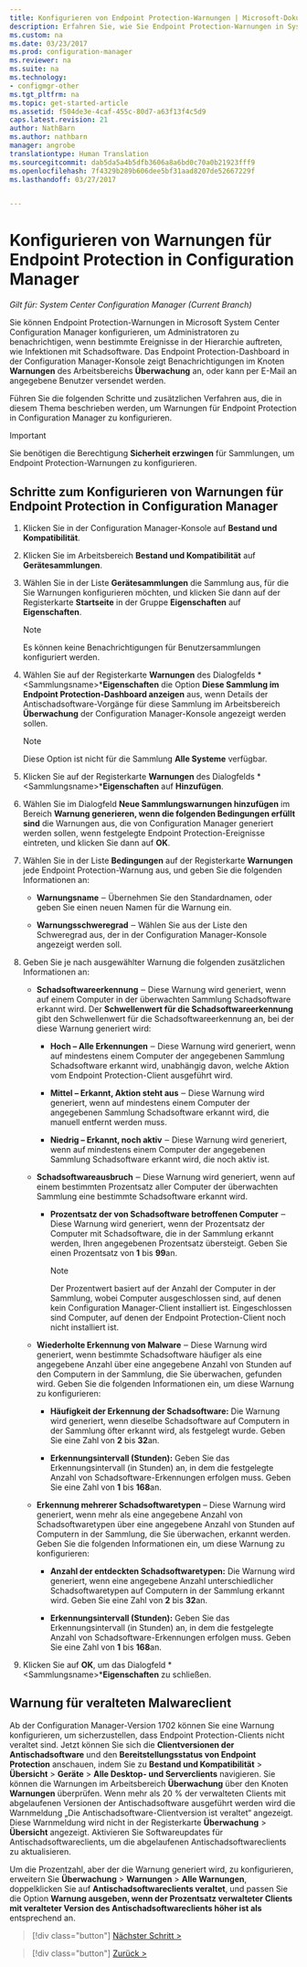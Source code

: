 ```yaml
---
title: Konfigurieren von Endpoint Protection-Warnungen | Microsoft-Dokumentation
description: Erfahren Sie, wie Sie Endpoint Protection-Warnungen in System Center Configuration Manager konfigurieren.
ms.custom: na
ms.date: 03/23/2017
ms.prod: configuration-manager
ms.reviewer: na
ms.suite: na
ms.technology:
- configmgr-other
ms.tgt_pltfrm: na
ms.topic: get-started-article
ms.assetid: f504de3e-4caf-455c-80d7-a63f13f4c5d9
caps.latest.revision: 21
author: NathBarn
ms.author: nathbarn
manager: angrobe
translationtype: Human Translation
ms.sourcegitcommit: dab5da5a4b5dfb3606a8a6bd0c70a0b21923fff9
ms.openlocfilehash: 7f4329b289b606dee5bf31aad8207de52667229f
ms.lasthandoff: 03/27/2017


---
```


#  <a name="configure-alerts-for-endpoint-protection-in-configuration-manager"></a>Konfigurieren von Warnungen für Endpoint Protection in Configuration Manager

*Gilt für: System Center Configuration Manager (Current Branch)*

 Sie können Endpoint Protection-Warnungen in Microsoft System Center Configuration Manager konfigurieren, um Administratoren zu benachrichtigen, wenn bestimmte Ereignisse in der Hierarchie auftreten, wie Infektionen mit Schadsoftware. Das Endpoint Protection-Dashboard in der Configuration Manager-Konsole zeigt Benachrichtigungen im Knoten **Warnungen** des Arbeitsbereichs **Überwachung** an, oder kann per E-Mail an angegebene Benutzer versendet werden.

 Führen Sie die folgenden Schritte und zusätzlichen Verfahren aus, die in diesem Thema beschrieben werden, um Warnungen für Endpoint Protection in Configuration Manager zu konfigurieren.

> [!IMPORTANT]
>  Sie benötigen die Berechtigung **Sicherheit erzwingen** für Sammlungen, um Endpoint Protection-Warnungen zu konfigurieren.

## <a name="steps-to-configure-alerts-for-endpoint-protection-in-configuration-manager"></a>Schritte zum Konfigurieren von Warnungen für Endpoint Protection in Configuration Manager

1.  Klicken Sie in der Configuration Manager-Konsole auf **Bestand und Kompatibilität**.

2.  Klicken Sie im Arbeitsbereich **Bestand und Kompatibilität** auf **Gerätesammlungen**.

3.  Wählen Sie in der Liste **Gerätesammlungen** die Sammlung aus, für die Sie Warnungen konfigurieren möchten, und klicken Sie dann auf der Registerkarte **Startseite** in der Gruppe **Eigenschaften** auf **Eigenschaften**.

    > [!NOTE]
    >  Es können keine Benachrichtigungen für Benutzersammlungen konfiguriert werden.

4.  Wählen Sie auf der Registerkarte **Warnungen** des Dialogfelds *<Sammlungsname\>***Eigenschaften** die Option **Diese Sammlung im Endpoint Protection-Dashboard anzeigen** aus, wenn Details der Antischadsoftware-Vorgänge für diese Sammlung im Arbeitsbereich **Überwachung** der Configuration Manager-Konsole angezeigt werden sollen.

    > [!NOTE]
    >  Diese Option ist nicht für die Sammlung **Alle Systeme** verfügbar.

5.  Klicken Sie auf der Registerkarte **Warnungen** des Dialogfelds *<Sammlungsname\>***Eigenschaften** auf **Hinzufügen**.

6.  Wählen Sie im Dialogfeld **Neue Sammlungswarnungen hinzufügen** im Bereich **Warnung generieren, wenn die folgenden Bedingungen erfüllt sind** die Warnungen aus, die von Configuration Manager generiert werden sollen, wenn festgelegte Endpoint Protection-Ereignisse eintreten, und klicken Sie dann auf **OK**.

7.  Wählen Sie in der Liste **Bedingungen** auf der Registerkarte **Warnungen** jede Endpoint Protection-Warnung aus, und geben Sie die folgenden Informationen an:

    -   **Warnungsname** ‒ Übernehmen Sie den Standardnamen, oder geben Sie einen neuen Namen für die Warnung ein.

    -   **Warnungsschweregrad** ‒ Wählen Sie aus der Liste den Schweregrad aus, der in der Configuration Manager-Konsole angezeigt werden soll.

8.  Geben Sie je nach ausgewählter Warnung die folgenden zusätzlichen Informationen an:

    -   **Schadsoftwareerkennung** ‒ Diese Warnung wird generiert, wenn auf einem Computer in der überwachten Sammlung Schadsoftware erkannt wird. Der **Schwellenwert für die Schadsoftwareerkennung** gibt den Schwellenwert für die Schadsoftwareerkennung an, bei der diese Warnung generiert wird:

        -   **Hoch – Alle Erkennungen** ‒ Diese Warnung wird generiert, wenn auf mindestens einem Computer der angegebenen Sammlung Schadsoftware erkannt wird, unabhängig davon, welche Aktion vom Endpoint Protection-Client ausgeführt wird.

        -   **Mittel – Erkannt, Aktion steht aus** ‒ Diese Warnung wird generiert, wenn auf mindestens einem Computer der angegebenen Sammlung Schadsoftware erkannt wird, die manuell entfernt werden muss.

        -   **Niedrig – Erkannt, noch aktiv** ‒ Diese Warnung wird generiert, wenn auf mindestens einem Computer der angegebenen Sammlung Schadsoftware erkannt wird, die noch aktiv ist.

    -   **Schadsoftwareausbruch** ‒ Diese Warnung wird generiert, wenn auf einem bestimmten Prozentsatz aller Computer der überwachten Sammlung eine bestimmte Schadsoftware erkannt wird.

        -   **Prozentsatz der von Schadsoftware betroffenen Computer** ‒ Diese Warnung wird generiert, wenn der Prozentsatz der Computer mit Schadsoftware, die in der Sammlung erkannt werden, Ihren angegebenen Prozentsatz übersteigt. Geben Sie einen Prozentsatz von **1** bis **99**an.

            > [!NOTE]
            >  Der Prozentwert basiert auf der Anzahl der Computer in der Sammlung, wobei Computer ausgeschlossen sind, auf denen kein Configuration Manager-Client installiert ist. Eingeschlossen sind Computer, auf denen der Endpoint Protection-Client noch nicht installiert ist.

    -   **Wiederholte Erkennung von Malware** ‒ Diese Warnung wird generiert, wenn bestimmte Schadsoftware häufiger als eine angegebene Anzahl über eine angegebene Anzahl von Stunden auf den Computern in der Sammlung, die Sie überwachen, gefunden wird. Geben Sie die folgenden Informationen ein, um diese Warnung zu konfigurieren:

        -   **Häufigkeit der Erkennung der Schadsoftware:** Die Warnung wird generiert, wenn dieselbe Schadsoftware auf Computern in der Sammlung öfter erkannt wird, als festgelegt wurde. Geben Sie eine Zahl von **2** bis **32**an.

        -   **Erkennungsintervall (Stunden):** Geben Sie das Erkennungsintervall (in Stunden) an, in dem die festgelegte Anzahl von Schadsoftware-Erkennungen erfolgen muss. Geben Sie eine Zahl von **1** bis **168**an.

    -   **Erkennung mehrerer Schadsoftwaretypen** – Diese Warnung wird generiert, wenn mehr als eine angegebene Anzahl von Schadsoftwaretypen über eine angegebene Anzahl von Stunden auf Computern in der Sammlung, die Sie überwachen, erkannt werden. Geben Sie die folgenden Informationen ein, um diese Warnung zu konfigurieren:

        -   **Anzahl der entdeckten Schadsoftwaretypen:** Die Warnung wird generiert, wenn eine angegebene Anzahl unterschiedlicher Schadsoftwaretypen auf Computern in der Sammlung erkannt wird. Geben Sie eine Zahl von **2** bis **32**an.

        -   **Erkennungsintervall (Stunden):** Geben Sie das Erkennungsintervall (in Stunden) an, in dem die festgelegte Anzahl von Schadsoftware-Erkennungen erfolgen muss. Geben Sie eine Zahl von **1** bis **168**an.

9. Klicken Sie auf **OK**, um das Dialogfeld *<Sammlungsname\>***Eigenschaften** zu schließen.  

## <a name="alert-for-outdated-malware-client"></a>Warnung für veralteten Malwareclient

Ab der Configuration Manager-Version 1702 können Sie eine Warnung konfigurieren, um sicherzustellen, dass Endpoint Protection-Clients nicht veraltet sind. Jetzt können Sie sich die **Clientversionen der Antischadsoftware** und den **Bereitstellungsstatus von Endpoint Protection** anschauen, indem Sie zu **Bestand und Kompatibilität** > **Übersicht** > **Geräte** > **Alle Desktop- und Serverclients** navigieren. Sie können die Warnungen im Arbeitsbereich **Überwachung** über den Knoten **Warnungen** überprüfen. Wenn mehr als 20 % der verwalteten Clients mit abgelaufenen Versionen der Antischadsoftware ausgeführt werden wird die Warnmeldung „Die Antischadsoftware-Clientversion ist veraltet“ angezeigt. Diese Warnmeldung wird nicht in der Registerkarte **Überwachung** > **Übersicht** angezeigt. Aktivieren Sie Softwareupdates für Antischadsoftwareclients, um die abgelaufenen Antischadsoftwareclients zu aktualisieren.

Um die Prozentzahl, aber der die Warnung generiert wird, zu konfigurieren, erweitern Sie **Überwachung** > **Warnungen** > **Alle Warnungen**, doppelklicken Sie auf **Antischadsoftwareclients veraltet**, und passen Sie die Option **Warnung ausgeben, wenn der Prozentsatz verwalteter Clients mit veralteter Version des Antischadsoftwareclients höher ist als** entsprechend an.

> [!div class="button"]
[Nächster Schritt >](endpoint-definition-updates.md)

> [!div class="button"]
[Zurück >](endpoint-protection-site-role.md)

